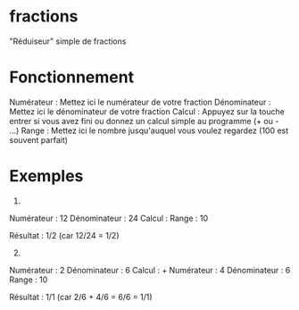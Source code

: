 # fractions
"Réduiseur" simple de fractions

# Fonctionnement

Numérateur : Mettez ici le numérateur de votre fraction
Dénominateur : Mettez ici le dénominateur de votre fraction
Calcul : Appuyez sur la touche entrer si vous avez fini ou donnez un calcul simple au programme (+ ou - ...)
Range : Mettez ici le nombre jusqu'auquel vous voulez regardez (100 est souvent parfait)

# Exemples

1)

Numérateur : 12
Dénominateur : 24
Calcul : <entrer>
Range : 10

Résultat : 1/2 (car 12/24 = 1/2)

2)

Numérateur : 2
Dénominateur : 6
Calcul : +
Numérateur : 4
Dénominateur : 6
Range : 10

Résultat : 1/1 (car 2/6 + 4/6 = 6/6 = 1/1)
